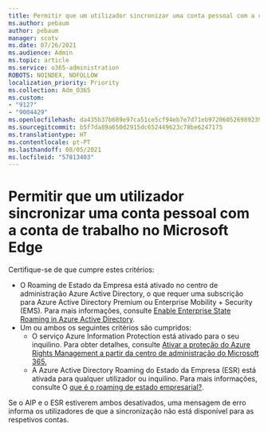 ```yaml
---
title: Permitir que um utilizador sincronizar uma conta pessoal com a conta de trabalho no Microsoft Edge
ms.author: pebaum
author: pebaum
manager: scotv
ms.date: 07/26/2021
ms.audience: Admin
ms.topic: article
ms.service: o365-administration
ROBOTS: NOINDEX, NOFOLLOW
localization_priority: Priority
ms.collection: Adm_O365
ms.custom:
- "9127"
- "9004429"
ms.openlocfilehash: da435b37b689e97ca51ce5cf94eb7e7d71eb972060526989239310fac1460628
ms.sourcegitcommit: b5f7da89a650d2915dc652449623c78be6247175
ms.translationtype: HT
ms.contentlocale: pt-PT
ms.lasthandoff: 08/05/2021
ms.locfileid: "57813403"
---
```

# <a name="enable-a-user-to-sync-a-personal-account-with-the-work-account-in-microsoft-edge"></a>Permitir que um utilizador sincronizar uma conta pessoal com a conta de trabalho no Microsoft Edge

Certifique-se de que cumpre estes critérios:

- O Roaming de Estado da Empresa está ativado no centro de administração Azure Active Directory, o que requer uma subscrição para Azure Active Directory Premium ou Enterprise Mobility + Security (EMS). Para mais informações, consulte [Enable Enterprise State Roaming in Azure Active Directory](/azure/active-directory/devices/enterprise-state-roaming-enable).
- Um ou ambos os seguintes critérios são cumpridos:
    - O serviço Azure Information Protection está ativado para o seu inquilino. Para obter detalhes, consulte [Ativar a proteção do Azure Rights Management a partir da centro de administração do Microsoft 365.](/azure/information-protection/activate-office365)
    - A Azure Active Directory Roaming do Estado da Empresa (ESR) está ativada para qualquer utilizador ou inquilino. Para mais informações, consulte O [que é o roaming de estado empresarial?](/azure/active-directory/devices/enterprise-state-roaming-overview).

Se o AIP e o ESR estiverem ambos desativados, uma mensagem de erro informa os utilizadores de que a sincronização não está disponível para as respetivos contas.
